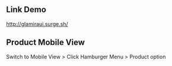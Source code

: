 ## Link Demo <br />
http://glamiraui.surge.sh/ <br />
## Product Mobile View <br />
Switch to Mobile View > Click Hamburger Menu > Product option 